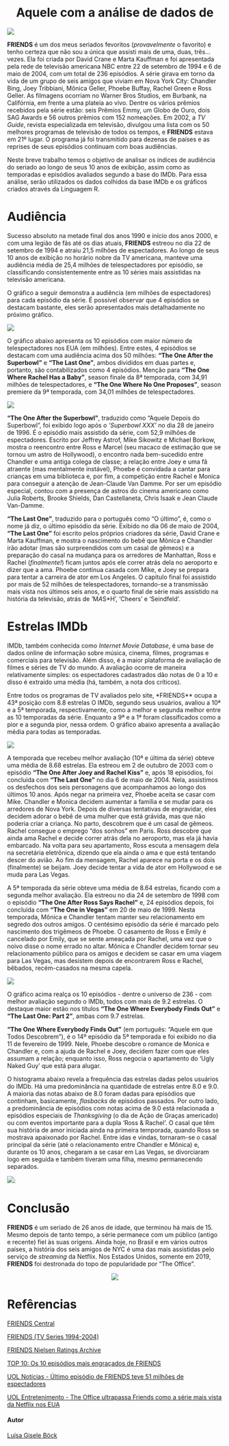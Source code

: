 
<!-- README.md is generated from README.Rmd. Please edit that file -->

<center>

# Aquele com a análise de dados de

</center>

![](images/Friends_logo.svg)

**FRIENDS** é um dos meus seriados fevoritos (*provavelmente* o
favorito) e tenho certeza que não sou a única que assisti mais de uma,
duas, três…vezes. Ela foi criada por David Crane e Marta Kauffman e foi
apresentada pela rede de televisão americana NBC entre 22 de setembro de
1994 e 6 de maio de 2004, com um total de 236 episódios. A série girava
em torno da vida de um grupo de seis amigos que viviam em Nova York
City: Chandler Bing, Joey Tribbiani, Mônica Geller, Phoebe Buffay,
Rachel Green e Ross Geller. As filmagens ocorriam no Warner Bros
Studios, em Burbank, na Califórnia, em frente a uma plateia ao vivo.
Dentre os vários prêmios recebidos pela série estão: seis Prêmios Emmy,
um Globo de Ouro, dois SAG Awards e 56 outros prêmios com 152 nomeações.
Em 2002, a *TV Guide*, revista especializada em televisão, divulgou uma
lista com os 50 melhores programas de televisão de todos os tempos, e
**FRIENDS** estava em 21º lugar. O programa já foi transmitido para
dezenas de países e as reprises de seus episódios continuam com boas
audiências.

Neste breve trabalho temos o objetivo de analisar os índices de
audiência do seriado ao longo de seus 10 anos de exibição, assim como
as temporadas e episódios avaliados segundo a base do IMDb. Para essa
análise, serão utilizados os dados colhidos da base IMDb e os gráficos
criados através da Linguagem R.

# Audiência

Sucesso absoluto na metade final dos anos 1990 e início dos anos 2000, e
com uma legião de fãs até os dias atuais, **FRIENDS** estreou no dia 22
de setembro de 1994 e atraiu 21,5 milhões de espectadores. Ao longo de
seus 10 anos de exibição no horário nobre da TV americana, manteve uma
audiência média de 25,4 milhões de telespectadores por episódio, se
classificando consistentemente entre as 10 séries mais assistidas na
televisão americana.

O gráfico a seguir demonstra a audiência (em milhões de espectadores)
para cada episódio da série. É possível observar que 4 episódios se
destacam bastante, eles serão apresentados mais detalhadamente no
próximo gráfico.

![](docs/audiencia_coluna.png)

O gráfico abaixo apresenta os 10 episódios com maior número de
telespectadores nos EUA (em milhões). Entre estes, 4 episódios se
destacam com uma audiência acima dos 50 milhões: **“The One After the
Superbowl”** e **“The Last One”**, ambos divididos em duas partes e,
portanto, são contabilizados como 4 episódios. Menção para **“The One
Where Rachel Has a Baby”**, season finale da 8ª temporada, com 34,91
milhões de telespectadores, e **“The One Where No One Proposes”**,
season premiere da 9ª temporada, com 34,01 milhões de telespectadores.

![](docs/top10_episodios_telespectadores.png)

**“The One After the Superbowl”**, traduzido como “Aquele Depois do
Superbowl”, foi exibido logo após o *‘Superbowl XXX’* no dia 28 de
janeiro de 1996. É o episódio mais assistido da série, com 52,9 milhões
de espectadores. Escrito por Jeffrey Astrof, Mike Sikowitz e Michael
Borkow, mostra o reencontro entre Ross e Marcel (seu macaco de estimação
que se tornou um astro de Hollywood), o encontro nada bem-sucedido entre
Chandler e uma antiga colega de classe; a relação entre Joey e uma fã
atraente (mas mentalmente instável), Phoebe é convidada a cantar para
crianças em uma biblioteca e, por fim, a competição entre Rachel e
Monica para conseguir a atenção de Jean-Claude Van Damme. Por ser um
episódio especial, contou com a presença de astros do cinema americano
como Julia Roberts, Brooke Shields, Dan Castellaneta, Chris Isaak e Jean
Claude Van-Damme.

**“The Last One”**, traduzido para o português como “O último”, é, como
o nome já diz, o último episódio da série. Exibido no dia 06 de maio de
2004, **“The Last One”** foi escrito pelos próprios criadores da série,
David Crane e Marta Kauffman, e mostra o nascimento do bebê que Mônica e
Chandler irão adotar (mas são surpreendidos com um casal de gêmeos) e a
preparação do casal na mudança para os arredores de Manhattan, Ross e
Rachel (*finalmente\!*) ficam juntos após ele correr atrás dela no
aeroporto e dizer que a ama. Phoebe continua casada com Mike, e Joey se
prepara para tentar a carreira de ator em Los Angeles. O capítulo final
foi assistido por mais de 52 milhões de telespectadores, tornando-se a
transmissão mais vista nos últimos seis anos, e o quarto final de série
mais assistido na história da televisão, atrás de ’M*A*S\*H’, ‘Cheers’ e
‘Seindfeld’.

# Estrelas IMDb

IMDb, também conhecida como *Internet Movie Database*, é uma base de
dados online de informação sobre música, cinema, filmes, programas e
comerciais para televisão. Além disso, é a maior plataforma de avaliação
de filmes e séries de TV do mundo. A avaliação ocorre de maneira
relativamente simples: os espectadores cadastrados dão notas de 0 a 10 e
disso é extraído uma média (há, também, a nota dos críticos).

Entre todos os programas de TV avaliados pelo site, \*FRIENDS\*\* ocupa
a 43ª posição com 8.8 estrelas O IMDb, segundo seus usuários, avaliou a
10ª e a 5ª temporada, respectivamente, como a melhor e segunda melhor
entre as 10 temporadas da série. Enquanto a 9ª e a 1ª foram
classificados como a pior e a segunda pior, nessa ordem. O gráfico
abaixo apresenta a avaliação média para todas as temporadas.

![](docs/media_estrelas_imdb_por_temporada.png)

A temporada que recebeu melhor avaliação (10ª e última da série) obteve
uma média de 8.68 estrelas. Ela estreou em 2 de outubro de 2003 com o
episódio **“The One After Joey and Rachel Kiss”** e, após 18 episódios,
foi concluída com **“The Last One”** no dia 6 de maio de 2004. Nela,
assistimos os desfechos dos seis personagens que acompanhamos ao longo
dos últimos 10 anos. Após negar na primeira vez, Phoebe aceita se casar
com Mike. Chandler e Monica decidem aumentar a família e se mudar para
os arredores de Nova York. Depois de diversas tentativas de engravidar,
eles decidem adorar o bebê de uma mulher que está grávida, mas que não
poderia criar a criança. No parto, descobrem que é um casal de gêmeos.
Rachel consegue o emprego “dos sonhos” em Paris. Ross descobre que ainda
ama Rachel e decide correr atrás dela no aeroporto, mas ela já havia
embarcado. Na volta para seu apartamento, Ross escuta a mensagem dela na
secretária eletrônica, dizendo que ela ainda o ama e que está tentando
descer do avião. Ao fim da mensagem, Rachel aparece na porta e os dois
(finalmente) se beijam. Joey decide tentar a vida de ator em Hollywood e
se muda para Las Vegas.

A 5ª temporada da série obteve uma média de 8.64 estrelas, ficando com a
segunda melhor avaliação. Ela estreou no dia 24 de setembro de 1998 com
o episódio **“The One After Ross Says Rachel”** e, 24 episódios depois,
foi concluída com **“The One in Vegas”** em 20 de maio de 1999. Nesta
temporada, Mônica e Chandler tentam manter seu relacionamento em segredo
dos outros amigos. O centésimo episódio da série é marcado pelo
nascimento dos trigêmeos de Phoebe. O casamento de Ross e Emily é
cancelado por Emily, que se sente ameaçada por Rachel, uma vez que o
noivo disse o nome errado no altar. Mônica e Chandler decidem tornar seu
relacionamento público para os amigos e decidem se casar em uma viagem
para Las Vegas, mas desistem depois de encontrarem Ross e Rachel,
bêbados, recém-casados na mesma capela.

![](docs/top10_episodios_estrelas.png)

O gráfico acima realça os 10 episódios - dentre o universo de 236 - com
melhor avaliação segundo o IMDb, todos com mais de 9.2 estrelas. O
destaque maior estão nos títulos **“The One Where Everybody Finds Out”**
e **“The Last One: Part 2”**, ambas com 9.7 estrelas.

**“The One Where Everybody Finds Out”** (em português: “Aquele em que
Todos Descobrem”), é o 14º episódio da 5ª temporada e foi exibido no dia
11 de fevereiro de 1999. Nele, Phoebe descobre o romance de Monica e
Chandler e, com a ajuda de Rachel e Joey, decidem fazer com que eles
assumam a relação; enquanto isso, Ross negocia o apartamento do ‘Ugly
Naked Guy’ que está para alugar.

O histograma abaixo revela a frequência das estrelas dadas pelos
usuários do IMDb. Há uma predominância na quantidade de estrelas entre
8.0 e 9.0. A maioria das notas abaixo de 8.0 foram dadas para episódios
que continham, basicamente, *flasbacks* de episódios passados. Por outro
lado, a predominância de episódios com notas acima de 9.0 está
relacionada a episódios especiais de *Thanksgiving* (o dia de Ação de
Graças americado) ou com eventos importante para a dupla ‘Ross &
Rachel’. O casal que têm sua história de amor iniciada ainda na
primeira temporada, quando Ross se mostrava apaixonado por Rachel. Entre
idas e vindas, tornaram-se o casal principal da série (até o
relacionamento entre Chandler e Mônica) e, durante os 10 anos, chegaram
a se casar em Las Vegas, se divorciaram logo em seguida e também tiveram
uma filha, mesmo permanecendo separados.

![](docs/histogram_estrelas.png):

# Conclusão

**FRIENDS** é um seriado de 26 anos de idade, que terminou há mais de
15. Mesmo depois de tanto tempo, a série permanece com um público
(antigo e recente) fiel às suas origens. Ainda hoje, no Brasil e em
vários outros países, a história dos seis amigos de NYC é uma das mais
assistidas pelo serviço de *streaming* da Netflix. Nos Estados Unidos,
somente em 2019, **FRIENDS** foi destronada do topo de popularidade por
“The Office”.

<center>

![](images/giphy.gif)

</center>

# Refêrencias

[FRIENDS Central](https://friends.fandom.com/wiki/Friends_Wiki)

[FRIENDS (TV Series 1994-2004)](https://www.imdb.com/title/tt0108778/)

[FRIENDS Nielsen Ratings
Archive](http://newmusicandmore.tripod.com/friendsratings.html)

[TOP 10: Os 10 episódios mais engraçados de
FRIENDS](https://comentaseries.wordpress.com/2009/07/20/top-10-os-10-episodios-mais-engracados-de-friends/)

[UOL Notícias - Último episódio de FRIENDS teve 51 milhões de
espectadores](https://noticias.uol.com.br/ultnot/2004/05/07/ult1817u1023.jhtm)

[UOL Entretenimento - The Office ultrapassa Friends como a série mais
vista da Netflix nos
EUA](https://entretenimento.uol.com.br/noticias/redacao/2019/10/29/the-office-ultrapassa-friends-como-a-serie-mais-vista-da-netflix-nos-eua.htm)

#### Autor

[Luísa Gisele Böck](https://twitter.com/lgiselebock)
